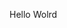 Hello Wolrd































































































































































































































































































































































































































































































































































































































































































































































































